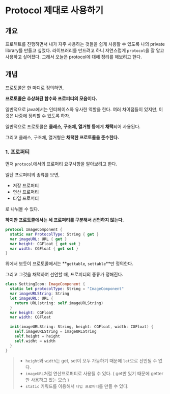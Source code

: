 # Protocol 제대로 사용하기 



## 개요 

프로젝트를 진행하면서 내가 자주 사용하는 것들을 쉽게 사용할 수 있도록 나의 private library를 만들고 싶었다. 라이브러리를 만드려고 하니 자연스럽게 `protocol`을 잘 알고 사용하고 싶어졌다. 그래서 오늘은 protocol에 대해 정리를 해보려고 한다. 





## 개념

프로토콜은 한 마디로 정의하면, 

**프로토콜은 추상화된 함수와 프로퍼티의 모음이다.**

일반적으로 java에서는 인터페이스와 유사한 역할을 한다. 여러 차이점들이 있지만, 이것은 나중에 정리할 수 있도록 하자. 





일반적으로 프로토콜은 **클래스, 구조체, 열거형 등**에게 **채택**되어 사용된다. 

그리고 클래스, 구조체, 열거형은 **채택한 프로토콜을 준수한다.**



### 1. 프로퍼티 

먼저 `protocol`에서의 프로퍼티 요구사항을 알아보려고 한다. 

일단 프로퍼티의 종류를 보면, 

- 저장 프로퍼티 
- 연산 프로퍼티
- 타입 프로퍼티 

로 나눠볼 수 있다. 



**하지만 프로토콜에서는 세 프로퍼티를 구분해서 선언하지 않는다.**

```swift
protocol ImageComponent {
  static var ProtocolType: String { get }
  var imageURL: URL { get }
  var height: CGFloat { get set }
  var width: CGFloat { get set }
}
```



위에서 보듯이 프로토콜에서는 **`gettable`, `settable`**만 정의한다. 

그리고 그것을 채택하여 선언할 때, 프로퍼티의 종류가 정해진다. 

```swift
class SettingIcon: ImageComponent {
  static let protocolType: String = "ImageComponent"
  var imageURLString: String
  let imageURL: URL {
    return URL(string: self.imageURLString)
  }
  var height: CGFloat
  var width: CGFloat
  
  init(imageURLString: String, height: CGFloat, width: CGFloat) {
    self.imageURLString = imageURLString
    self.height = height
    self.widht = width
  }
}
```

> - `height`와 `width`는 get, set이 모두 가능하기 때문에 `let`으로 선언될 수 없다. 
> - `imageURL`처럼 연산프로퍼티로 사용될 수 있다. ( get만 있기 때문에 getter만 사용하고 있는 모습 )
> - `static` 키워드를 이용해서 `타입 프로퍼티`를 만들 수 있다. 


